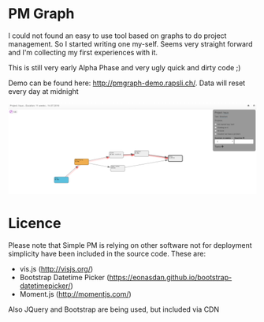 PM Graph
========
I could not found an easy to use tool based on graphs to do project management. So I started writing one my-self. Seems very straight forward and I'm collecting my first experiences with it.

This is still very early Alpha Phase and very ugly quick and dirty code ;) 

Demo can be found here: http://pmgraph-demo.rapsli.ch/. Data will reset every day at midnight

<img alt="Screenshot of PM Graph" src="https://raw.githubusercontent.com/rapsli/pmgraph/gh-pages/images/screenshot.png" />

Licence
=======
Please note that Simple PM is relying on other software not for deployment simplicity have been included in the source code. These are:

* vis.js (http://visjs.org/)
* Bootstrap Datetime Picker (https://eonasdan.github.io/bootstrap-datetimepicker/)
* Moment.js (http://momentjs.com/)

Also JQuery and Bootstrap are being used, but included via CDN


